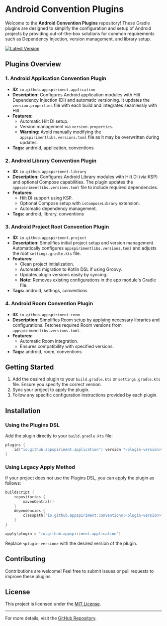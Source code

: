 # Android Convention Plugins

Welcome to the **Android Convention Plugins** repository! These Gradle plugins are designed to simplify the configuration and setup of Android projects by providing out-of-the-box solutions for common requirements such as Dependency Injection, version management, and library setup.

[![Latest Version](https://img.shields.io/badge/Version-0.1.1-blue)](https://github.com/appspiriment/AndroidConventionPlugins)

## Plugins Overview

### 1. **Android Application Convention Plugin**

- **ID:** `io.github.appspiriment.application`
- **Description:** Configures Android application modules with Hilt Dependency Injection (DI) and automatic versioning. It updates the `version.properties` file with each build and integrates seamlessly with Hilt.
- **Features:**
  - Automatic Hilt DI setup.
  - Version management via `version.properties`.
  - **Warning:** Avoid manually modifying the `appspirimentlibs.versions.toml` file as it may be overwritten during updates.
- **Tags:** android, application, conventions

### 2. **Android Library Convention Plugin**

- **ID:** `io.github.appspiriment.library`
- **Description:** Configures Android Library modules with Hilt DI (via KSP) and optional Compose capabilities. The plugin updates the `appspirimentlibs.versions.toml` file to include required dependencies.
- **Features:**
  - Hilt DI support using KSP.
  - Optional Compose setup with `isComposeLibrary` extension.
  - Automatic dependency management.
- **Tags:** android, library, conventions

### 3. **Android Project Root Convention Plugin**

- **ID:** `io.github.appspiriment.project`
- **Description:** Simplifies initial project setup and version management. Automatically configures `appspirimentlibs.versions.toml` and adjusts the root `settings.gradle.kts` file.
- **Features:**
  - Clean project initialization.
  - Automatic migration to Kotlin DSL if using Groovy.
  - Updates plugin versions easily by syncing.
  - **Note:** Removes existing configurations in the app module's Gradle file.
- **Tags:** android, settings, conventions

### 4. **Android Room Convention Plugin**

- **ID:** `io.github.appspiriment.room`
- **Description:** Simplifies Room setup by applying necessary libraries and configurations. Fetches required Room versions from `appspirimentlibs.versions.toml`.
- **Features:**
  - Automatic Room integration.
  - Ensures compatibility with specified versions.
- **Tags:** android, room, conventions

## Getting Started

1. Add the desired plugin to your `build.gradle.kts` or `settings.gradle.kts` file. Ensure you specify the correct version.
2. Sync your project to apply the plugin.
3. Follow any specific configuration instructions provided by each plugin.

## Installation

### Using the Plugins DSL
Add the plugin directly to your `build.gradle.kts` file:

```kotlin
plugins {
    id("io.github.appspiriment.application") version "<plugin-version>"
}
```

### Using Legacy Apply Method
If your project does not use the Plugins DSL, you can apply the plugin as follows:

```kotlin
buildscript {
    repositories {
        mavenCentral()
    }
    dependencies {
        classpath("io.github.appspiriment:conventions:<plugin-version>")
    }
}

apply(plugin = "io.github.appspiriment.application")
```

Replace `<plugin-version>` with the desired version of the plugin.

## Contributing

Contributions are welcome! Feel free to submit issues or pull requests to improve these plugins.

## License

This project is licensed under the [MIT License](LICENSE).

---

For more details, visit the [GitHub Repository](https://github.com/appspiriment/AndroidConventionPlugins).

